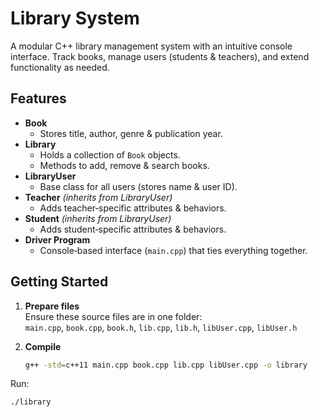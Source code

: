 # Library System

A modular C++ library management system with an intuitive console interface. Track books, manage users (students & teachers), and extend functionality as needed.

## Features

- **Book**  
  - Stores title, author, genre & publication year.  
- **Library**  
  - Holds a collection of `Book` objects.  
  - Methods to add, remove & search books.  
- **LibraryUser**  
  - Base class for all users (stores name & user ID).  
- **Teacher** _(inherits from LibraryUser)_  
  - Adds teacher‑specific attributes & behaviors.  
- **Student** _(inherits from LibraryUser)_  
  - Adds student‑specific attributes & behaviors.  
- **Driver Program**  
  - Console‑based interface (`main.cpp`) that ties everything together.

## Getting Started

1. **Prepare files**  
   Ensure these source files are in one folder:  
   `main.cpp`, `book.cpp`, `book.h`, `lib.cpp`, `lib.h`, `libUser.cpp`, `libUser.h`

2. **Compile**  
   ```bash
   g++ -std=c++11 main.cpp book.cpp lib.cpp libUser.cpp -o library

Run:
```bash
./library
